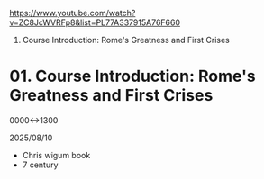 https://www.youtube.com/watch?v=ZC8JcWVRFp8&list=PL77A337915A76F660

01. Course Introduction: Rome's Greatness and First Crises

# 01. Course Introduction: Rome's Greatness and First Crises

0000<->1300

2025/08/10

- Chris wigum book
- 7 century
